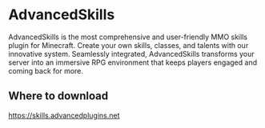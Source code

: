 # AdvancedSkills
AdvancedSkills is the most comprehensive and user-friendly MMO skills plugin for Minecraft. Create your own skills, classes, and talents with our innovative system. Seamlessly integrated, AdvancedSkills transforms your server into an immersive RPG environment that keeps players engaged and coming back for more.

## Where to download
https://skills.advancedplugins.net
